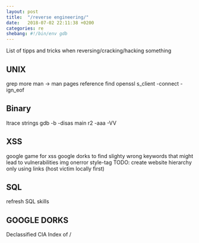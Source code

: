 ```yaml
---
layout: post
title:  "/reverse engineering/"
date:   2018-07-02 22:11:38 +0200
categories: re
shebang: #!/bin/env gdb
---
```

List of tipps and tricks when reversing/cracking/hacking something

UNIX
---
grep
more
man -> man pages reference
find
openssl s_client -connect -ign_eof

Binary
---
ltrace
strings
gdb
-b
-disas main
r2
-aaa
-VV

XSS
---
google game for xss
google dorks to find slighty wrong keywords that might lead to vulnerabilities
img onerror
style-tag
TODO: create website hierarchy only using links (host victim locally first)

SQL
---
refresh SQL skills

GOOGLE DORKS
---
Declassified CIA
Index of /